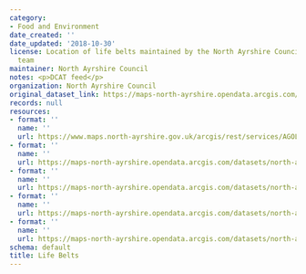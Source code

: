 ```yaml
---
category:
- Food and Environment
date_created: ''
date_updated: '2018-10-30'
license: Location of life belts maintained by the North Ayrshire Council Streetscene
  team
maintainer: North Ayrshire Council
notes: <p>DCAT feed</p>
organization: North Ayrshire Council
original_dataset_link: https://maps-north-ayrshire.opendata.arcgis.com/maps/north-ayrshire::life-belts
records: null
resources:
- format: ''
  name: ''
  url: https://www.maps.north-ayrshire.gov.uk/arcgis/rest/services/AGOL/Open_Data_Portal4/MapServer/7
- format: ''
  name: ''
  url: https://maps-north-ayrshire.opendata.arcgis.com/datasets/north-ayrshire::life-belts.geojson?outSR=%7B%22latestWkid%22%3A27700%2C%22wkid%22%3A27700%7D
- format: ''
  name: ''
  url: https://maps-north-ayrshire.opendata.arcgis.com/datasets/north-ayrshire::life-belts.csv?outSR=%7B%22latestWkid%22%3A27700%2C%22wkid%22%3A27700%7D
- format: ''
  name: ''
  url: https://maps-north-ayrshire.opendata.arcgis.com/datasets/north-ayrshire::life-belts.kml?outSR=%7B%22latestWkid%22%3A27700%2C%22wkid%22%3A27700%7D
- format: ''
  name: ''
  url: https://maps-north-ayrshire.opendata.arcgis.com/datasets/north-ayrshire::life-belts.zip?outSR=%7B%22latestWkid%22%3A27700%2C%22wkid%22%3A27700%7D
schema: default
title: Life Belts
---
```

